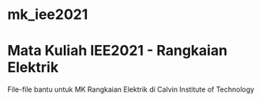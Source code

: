 # mk_iee2021
Mata Kuliah IEE2021 - Rangkaian Elektrik
======================================================
File-file bantu untuk MK Rangkaian Elektrik di Calvin Institute of Technology
